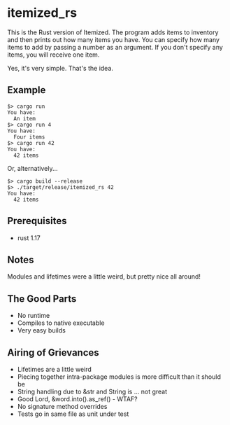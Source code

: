# itemized_rs

This is the Rust version of Itemized. The program adds items to inventory and then prints out how many items you have. You can specify how many items to add by passing a number as an argument. If you don't specify any items, you will receive one item. 

Yes, it's very simple. That's the idea.

## Example

```
$> cargo run
You have:
  An item
$> cargo run 4
You have:
  Four items
$> cargo run 42
You have: 
  42 items
```

Or, alternatively...

```
$> cargo build --release
$> ./target/release/itemized_rs 42
You have:
  42 items
```

## Prerequisites
- rust 1.17

## Notes
Modules and lifetimes were a little weird, but pretty nice all around!
 
## The Good Parts
- No runtime
- Compiles to native executable
- Very easy builds

## Airing of Grievances
- Lifetimes are a little weird
- Piecing together intra-package modules is more difficult than it should be
- String handling due to &str and String is ... not great
- Good Lord, &word.into().as_ref() - WTAF?
- No signature method overrides
- Tests go in same file as unit under test
